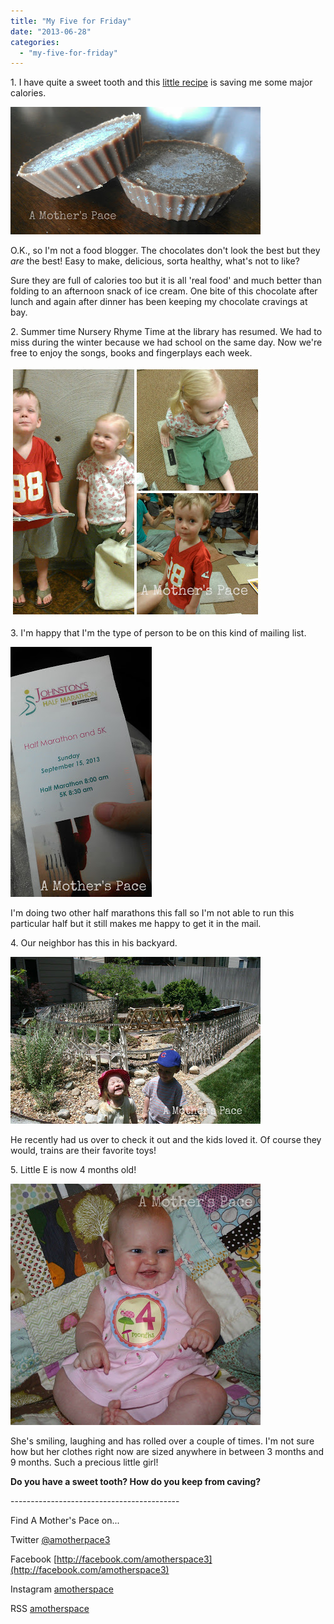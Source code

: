 ```yaml
---
title: "My Five for Friday"
date: "2013-06-28"
categories: 
  - "my-five-for-friday"
---
```


1\. I have quite a sweet tooth and this [little recipe](http://bit.ly/1ajkgU1) is saving me some major calories.  

[![My Five for Friday | A Mother's Pace](images/Chocolate.jpg "My Five for Friday | A Mother's Pace")](http://amotherspace.net/wp-content/uploads/2013/06/Chocolate1.jpg)

  
O.K., so I'm not a food blogger. The chocolates don't look the best but they _are_ the best! Easy to make, delicious, sorta healthy, what's not to like?  
  
Sure they are full of calories too but it is all 'real food' and much better than folding to an afternoon snack of ice cream. One bite of this chocolate after lunch and again after dinner has been keeping my chocolate cravings at bay.  
  
2\. Summer time Nursery Rhyme Time at the library has resumed. We had to miss during the winter because we had school on the same day. Now we're free to enjoy the songs, books and fingerplays each week.  
  
  

[![My Five for Friday | A Mother's Pace](images/libraryPic1.jpg "My Five for Friday | A Mother's Pace")](http://amotherspace.net/wp-content/uploads/2013/06/libraryPic11.jpg)

  
3\. I'm happy that I'm the type of person to be on this kind of mailing list.  
  
  

[![My Five for Friday | A Mother's Pace](images/Johnstonsflyer.jpg "My Five for Friday | A Mother's Pace")](http://amotherspace.net/wp-content/uploads/2013/06/Johnstonsflyer1.jpg)

  
I'm doing two other half marathons this fall so I'm not able to run this particular half but it still makes me happy to get it in the mail.  
  
4\. Our neighbor has this in his backyard.  
  
  

[![My Five for Friday | A Mother's Pace](images/PhilsTrains1.jpg "My Five for Friday | A Mother's Pace")](http://amotherspace.net/wp-content/uploads/2013/06/PhilsTrains11.jpg)

  
He recently had us over to check it out and the kids loved it. Of course they would, trains are their favorite toys!  
  
5\. Little E is now 4 months old!   
  
  

[![My Five for Friday | A Mother's Pace](images/E4MO.jpg "My Five for Friday | A Mother's Pace")](http://amotherspace.net/wp-content/uploads/2013/06/E4MO1.jpg)

  
She's smiling, laughing and has rolled over a couple of times. I'm not sure how but her clothes right now are sized anywhere in between 3 months and 9 months. Such a precious little girl!  
  

**Do you have a sweet tooth? How do you keep from caving?**

  
  
  
  

\------------------------------------------

  

  
Find A Mother's Pace on...  
  
Twitter [@amotherpace3](https://twitter.com/amotherspace3)  
  
Facebook [http://facebook.com/amotherspace3](http://facebook.com/amotherspace3)   
  
Instagram [amotherspace](http://instagram.com/amotherspace)  
  
RSS [amotherspace](http://feeds.feedburner.com/amotherspace)
